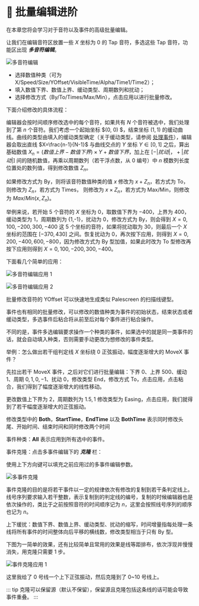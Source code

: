 # 🌟 批量编辑进阶

在本章您将会学习对于音符以及事件的高级批量编辑。

让我们在编辑音符区放置一些 $X$ 坐标为 0 的 Tap 音符，多选这些 Tap 音符，功能区出现 ***多音符编辑***。

![多音符编辑](/assets/imgs/contents/多音符编辑.avif)

- 选择数值种类（可为 X/Speed/Size/YOffset/VisibleTime/Alpha/Time1/Time2）；
- 填入数值下界、数值上界、缓动类型、周期数列和扰动；
- 选择修改方式（By/To/Times/Max/Min），点击应用以进行批量修改。

下面介绍修改的具体流程：

编辑器会按时间顺序修改选中的每个音符，如果共有 $N$ 个音符被选中，我们处理到了第 $n$ 个音符。我们考虑一个起始坐标 $(0, 0)
$，结束坐标 $(1, 1)$
的缓动曲线。曲线的类型由填入的缓动类型确定（关于缓动类型，请参阅 [处理事件](../basis/charting/handle-events.md)），编辑器会取出直线
$X=\frac{n-1}{N-1}$ 与曲线交点的 $Y$ 坐标 $Y∈[0, 1]$ 之后，算出基础数值 $X_n=(数值上界 - 数值下界)\times Y+ 数值下界$，加上在
$[-|扰动|， +|扰动|]$ 间的随机数值，再乘以周期数列（若干浮点数，从 0 编号）中 $n$ 模数列长度位置处的数列值，得到修改数值
$Z_n$。

如果修改方式为 By，则将该音符数值种类的值 $x$ 修改为 $x+Z_n$，若方式为 To，则修改为 $Z_n$，若方式为 Times，
则修改为 $x\times Z_n$，若方式为 Max/Min，则修改为 $Max/Min(x, Z_n)$。

举例来说，若开始 5 个音符的 $X$ 坐标为 $0$，取数值下界为 $-400$，上界为 $400$，缓动类型为 1，周期数列为 {1,-1}，扰动为 0，修改方式为
By，则会得到 $X = {0, 100, -200, 300, -400}$ 这 5 个坐标的音符，如果将扰动取为 $30$，则最后一个 $X$ 坐标的范围在
$[-370,430]$ 之间。恢复扰动为 0，再次按下应用，则得到 $X = {0, 200, -400, 600, -800}$，因为修改方式为 By 型加值，如果此时改为
To 型修改再按下应用则得到 $X = {0, 100, -200, 300, -400}$。

下面看几个简单的应用：

![多音符编辑应用 1](/assets/imgs/contents/多音符编辑应用1.avif)

![多音符编辑应用 2](/assets/imgs/contents/多音符编辑应用2.avif)

批量修改音符的 YOffset 可以快速地生成类似 Palescreen 的扫描线键型。

事件也有相同的批量修改，可以修改的数值种类为事件的初始状态，结束状态或者缓动类型，多选事件后粘合将从前至后对每个事件进行粘合操作。

不同的是，事件多选编辑要求操作一个种类的事件，如果选中的就是同一类事件的话，就会自动填入种类，否则需要手动更改为想修改的事件类型。

举例：怎么做出若干组判定线 $X$ 坐标绕 0 正弦振动，幅度逐渐增大的 MoveX 事件？

先拉出若干 MoveX 事件，之后对它们进行批量编辑：下界 $0$、上界 $500$、缓动 1、周期 $0, 1, 0, -1$、扰动 $0$，修改类型 End，修改方式
To，点击应用，点击粘合，我们得到了幅度逐渐增大的线性移动。

更改数值上下界为 $2$，周期数列为 $1.5, 1$ 修改类型为 Easing，点击应用，我们就得到了若干幅度逐渐增大的正弦振动。

修改类型中的 **Both**，**StartTime**，**EndTime** 以及 **BothTime**
表示同时修改头尾、开始时间、结束时间和同时修改两个时间

事件种类：**All** 表示应用到所有选中的事件。

事件克隆：点击多事件编辑下的 ***克隆*** 栏：

使用上下方向键可以填充之前应用过的多事件编辑参数。

![多事件克隆](/assets/imgs/contents/多事件克隆.avif)

事件克隆的目的是将若干事件以一定的规律依次有修改的复制到若干条判定线上。线号序列要求输入若干整数，表示复制到的判定线的编号，复制的时候编辑器也是依次操作的，类比于之前按照音符的时间顺序记为
$n$，这里会按照线号序列的顺序也记为 $n$。

上下缓扰：数值下界、数值上界、缓动类型、扰动的缩写，时间增量指每处理一条线将所有事件的时间整体向后平移的横线数，修改类型相当于只有
By 型。

下图为一简单的效果，还有比较简单且常用的效果是线等距排布，依次浮现并慢慢消失，用克隆只需要 1 步。

![事件克隆应用 1](/assets/imgs/contents/事件克隆应用1.avif)

这里我给了 0 号线一个上下正弦振动，然后克隆到了 0~10 号线上。

::: tip
克隆可以保留源（默认不保留），保留源且克隆包括这条线的话可能会导致事件重叠。
:::
